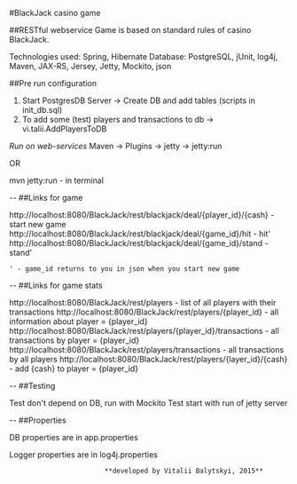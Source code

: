 #BlackJack casino game

##RESTful webservice
Game is based on standard rules of casino BlackJack.
 
Technologies used: Spring, Hibernate Database: PostgreSQL, jUnit, log4j, Maven, JAX-RS, Jersey, Jetty, Mockito, json


                        
##Pre run configuration

1. Start PostgresDB Server -> Create DB and add tables (scripts in init_db.sql)
2. To add some (test) players and transactions to db -> vi.talii.AddPlayersToDB

*Run on web-services*
Maven -> Plugins -> jetty -> jetty:run

OR

mvn jetty:run - in terminal


--
##Links for game

http://localhost:8080/BlackJack/rest/blackjack/deal/{player_id}/{cash}  -  start new game
http://localhost:8080/BlackJack/rest/blackjack/deal/{game_id}/hit       -  hit'
http://localhost:8080/BlackJack/rest/blackjack/deal/{game_id}/stand     -  stand'

    ' - game_id returns to you in json when you start new game

--
##Links for game stats

http://localhost:8080/BlackJack/rest/players                            - list of all players with their transactions
http://localhost:8080/BlackJack/rest/players/{player_id}                - all information about player = {player_id}
http://localhost:8080/BlackJack/rest/players/{player_id}/transactions   - all transactions by player = {player_id}
http://localhost:8080/BlackJack/rest/players/transactions               - all transactions by all players
http://localhost:8080/BlackJack/rest/players/{layer_id}/{cash}          - add {cash} to player = {player_id}

--
##Testing

Test don't depend on DB, run with Mockito
Test start with run of jetty server

--
##Properties

DB properties are in            app.properties

Logger properties are in        log4j.properties


                            **developed by Vitalii Balytskyi, 2015**

